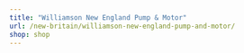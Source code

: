 ```yaml
---
title: "Williamson New England Pump & Motor"
url: /new-britain/williamson-new-england-pump-and-motor/
shop: shop
---
```

